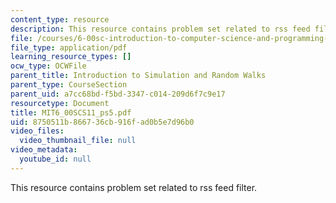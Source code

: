 ```yaml
---
content_type: resource
description: This resource contains problem set related to rss feed filter.
file: /courses/6-00sc-introduction-to-computer-science-and-programming-spring-2011/8750511b866736cb916fad0b5e7d96b0_MIT6_00SCS11_ps5.pdf
file_type: application/pdf
learning_resource_types: []
ocw_type: OCWFile
parent_title: Introduction to Simulation and Random Walks
parent_type: CourseSection
parent_uid: a7cc68bd-f5bd-3347-c014-209d6f7c9e17
resourcetype: Document
title: MIT6_00SCS11_ps5.pdf
uid: 8750511b-8667-36cb-916f-ad0b5e7d96b0
video_files:
  video_thumbnail_file: null
video_metadata:
  youtube_id: null
---
```

This resource contains problem set related to rss feed filter.

